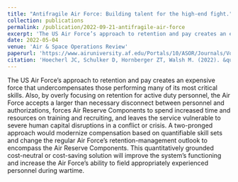 ```yaml
---
title: "Antifragile Air Force: Building talent for the high-end fight."
collection: publications
permalink: /publication/2022-09-21-antifragile-air-force
excerpt: 'The US Air Force’s approach to retention and pay creates an expensive force that undercompensates those performing many of its most critical skills. Also, by overly focusing on retention for active duty personnel, the Air Force accepts a larger than necessary disconnect between personnel and authorizations, forces Air Reserve Components to spend increased time and resources on training and recruiting, and leaves the service vulnerable to severe human capital disruptions in a conflict or crisis. A two-pronged approach would modernize compensation based on quantifiable skill sets and change the regular Air Force’s retention-management outlook to encompass the Air Reserve Components. This quantitatively grounded cost-neutral or cost-saving solution will improve the system’s functioning and increase the Air Force’s ability to field appropriately experienced personnel during wartime.'
date: 2022-05-04
venue: 'Air & Space Operations Review'
paperurl: 'https://www.airuniversity.af.edu/Portals/10/ASOR/Journals/Volume-1_Number-3/Hoecherl_Antifragile_Air_Force..pdf'
citation: 'Hoecherl JC, Schulker D, Hornberger ZT, Walsh M. (2022). &quot;Antifragile Air Force: building talent for the high-end fight.&quot; <i>Air & Space Operations Review</i>. 1(3).'
---
```

The US Air Force’s approach to retention and pay creates an expensive force that undercompensates those performing many of its most critical skills. Also, by overly focusing on retention for active duty personnel, the Air Force accepts a larger than necessary disconnect between personnel and authorizations, forces Air Reserve Components to spend increased time and resources on training and recruiting, and leaves the service vulnerable to severe human capital disruptions in a conflict or crisis. A two-pronged approach would modernize compensation based on quantifiable skill sets and change the regular Air Force’s retention-management outlook to encompass the Air Reserve Components. This quantitatively grounded cost-neutral or cost-saving solution will improve the system’s functioning and increase the Air Force’s ability to field appropriately experienced personnel during wartime.
